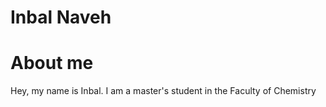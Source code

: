 # Inbal Naveh

# About me
Hey, my name is Inbal. I am a master's student in the Faculty of Chemistry
